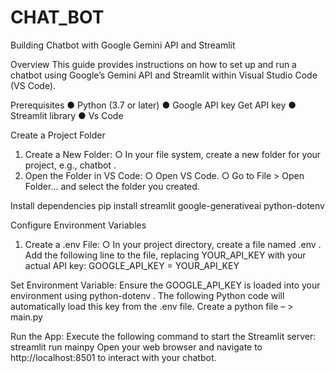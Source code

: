 # CHAT_BOT
Building  Chatbot with Google Gemini API and Streamlit 

Overview 
This  guide  provides  instructions  on  how  to  set  up  and  run  a  chatbot  using  Google’s 
Gemini API and Streamlit within Visual Studio Code (VS Code). 

Prerequisites 
●  Python (3.7 or later) 
●  Google API key  Get API key 
●  Streamlit library 
●  Vs Code 

Create a Project Folder 
1.  Create a New Folder: 
○  In your file system, create a new folder for your project, e.g.,  chatbot . 
2.  Open the Folder in VS Code: 
○  Open VS Code. 
○  Go to  File  >  Open Folder...  and select the folder you created. 

Install dependencies 
pip install streamlit google-generativeai python-dotenv 

Configure Environment Variables 
1.  Create a  .env  File: 
○  In your project directory, create a file named  .env . 
Add the following line to the file, replacing  YOUR_API_KEY  with your actual API key: 
GOOGLE_API_KEY = YOUR_API_KEY 


Set Environment Variable: 
Ensure the  GOOGLE_API_KEY  is loaded into your environment using  python-dotenv . 
The following Python code will automatically load this key from the  .env  file. 
Create a python file – > main.py 


Run the App: 
Execute the following command to start the Streamlit server: 
streamlit run mainpy 
Open your web browser and navigate to  http://localhost:8501  to interact with your 
chatbot.

